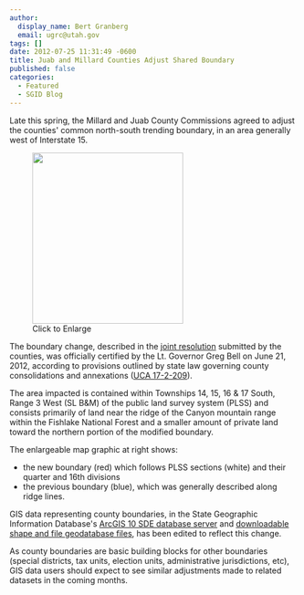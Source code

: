 ```yaml
---
author:
  display_name: Bert Granberg
  email: ugrc@utah.gov
tags: []
date: 2012-07-25 11:31:49 -0600
title: Juab and Millard Counties Adjust Shared Boundary
published: false
categories:
  - Featured
  - SGID Blog
---
```

<p>Late this spring, the Millard and Juab County Commissions agreed to adjust the counties' common north-south trending boundary, in an area generally west of Interstate 15.</p>
<figure class="caption caption--right"><a href="{% link images/2012-juab-millard-county-boundary-change.png %}"><img class="caption__image" title="2012 Juab-Millard County Boundary Change Agreement" src="{% link images/2012-juab-millard-county-boundary-change-264x300.png %}" alt="" width="264" height="300" /></a><figcaption class="caption__text">Click to Enlarge</figcaption></figure>
<p>The boundary change, described in the <a href="https://municert.utah.gov/Media/Default/Municipal%20Certifications/2012/Juab%20and%20Millard%20Counties%20boundary%20adjustment%206-6-12.pdf">joint resolution</a> submitted by the counties, was officially certified by the Lt. Governor Greg Bell on June 21, 2012, according to provisions outlined by state law governing county consolidations and annexations (<a href="https://le.utah.gov/xcode/Title17/Chapter2/17-2-S209.html">UCA 17-2-209</a>).</p>
<p>The area impacted is contained within Townships 14, 15, 16 &amp; 17 South, Range 3 West (SL B&amp;M) of the public land survey system (PLSS) and consists primarily of land near the ridge of the Canyon mountain range within the Fishlake National Forest and a smaller amount of private land toward the northern portion of the modified boundary.</p>
<p>The enlargeable map graphic at right shows:</p>
<ul>
<li>the new boundary (red) which follows PLSS sections (white) and their quarter and 16th divisions</li>
<li>the previous boundary (blue), which was generally described along ridge lines.</li>
</ul>
<p>GIS data representing county boundaries, in the State Geographic Information Database's <a title="How to Connect to the SGID via ArcSDE" href="{% link sgid/open-sgid/index.md %}">ArcGIS 10 SDE database server</a> and <a title="State, County, and Municipal Boundaries" href="{% link data/boundaries/citycountystate/index.html %}">downloadable shape and file geodatabase files</a>, has been edited to reflect this change.</p>
<p>As county boundaries are basic building blocks for other boundaries (special districts, tax units, election units, administrative jurisdictions, etc), GIS data users should expect to see similar adjustments made to related datasets in the coming months.</p>
